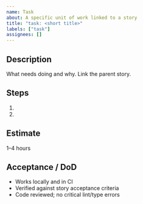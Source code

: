 ```yaml
---
name: Task
about: A specific unit of work linked to a story
title: "task: <short title>"
labels: ["task"]
assignees: []
---
```


## Description

What needs doing and why. Link the parent story.

## Steps

1) <Step>
2) <Step>

## Estimate

1–4 hours

## Acceptance / DoD

- Works locally and in CI
- Verified against story acceptance criteria
- Code reviewed; no critical lint/type errors

